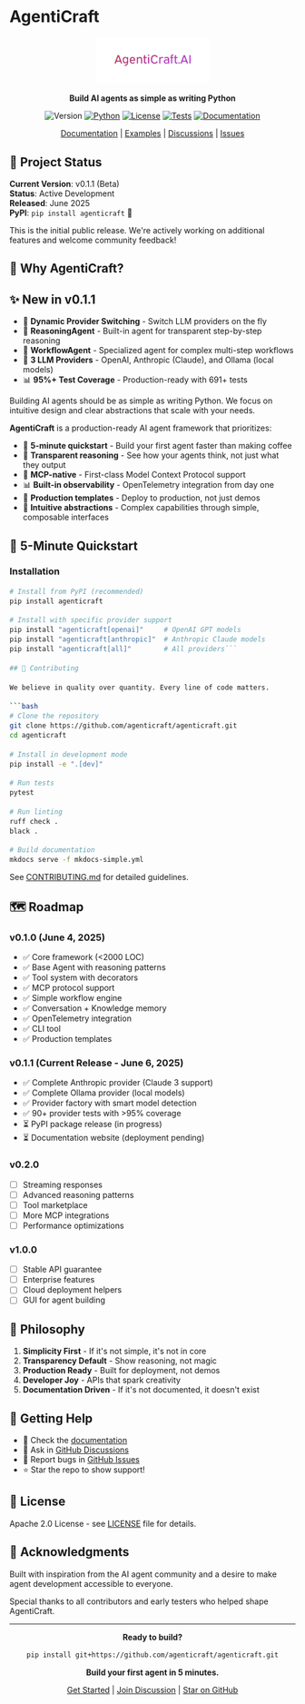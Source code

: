 # AgentiCraft

<div align="center">
  <img src="docs/assets/logo/cover.png" alt="AgentiCraft Logo" width="200">
  
  **Build AI agents as simple as writing Python**

  ![Version](https://img.shields.io/badge/version-0.1.1-blue)
  [![Python](https://img.shields.io/badge/python-3.10%2B-blue)](https://www.python.org/downloads/)
  [![License](https://img.shields.io/github/license/agenticraft/agenticraft.svg)](https://github.com/agenticraft/agenticraft/blob/main/LICENSE)
  [![Tests](https://github.com/agenticraft/agenticraft/actions/workflows/test.yml/badge.svg)](https://github.com/agenticraft/agenticraft/actions)
  [![Documentation](https://img.shields.io/badge/docs-available-green.svg)](https://agenticraft.github.io/agenticraft/)
  
  [Documentation](https://github.com/agenticraft/agenticraft/tree/main/docs) | [Examples](examples/) | [Discussions](https://github.com/agenticraft/agenticraft/discussions) | [Issues](https://github.com/agenticraft/agenticraft/issues)
</div>

## 📌 Project Status

**Current Version**: v0.1.1 (Beta)  
**Status**: Active Development  
**Released**: June 2025  
**PyPI**: `pip install agenticraft` 🎉  

This is the initial public release. We're actively working on additional features and welcome community feedback!

## 🎯 Why AgentiCraft?

## ✨ New in v0.1.1

- 🔄 **Dynamic Provider Switching** - Switch LLM providers on the fly
- 🧠 **ReasoningAgent** - Built-in agent for transparent step-by-step reasoning
- 🔧 **WorkflowAgent** - Specialized agent for complex multi-step workflows
- 🤖 **3 LLM Providers** - OpenAI, Anthropic (Claude), and Ollama (local models)
- 📊 **95%+ Test Coverage** - Production-ready with 691+ tests

Building AI agents should be as simple as writing Python. We focus on intuitive design and clear abstractions that scale with your needs.

**AgentiCraft** is a production-ready AI agent framework that prioritizes:

- 🚀 **5-minute quickstart** - Build your first agent faster than making coffee
- 🧠 **Transparent reasoning** - See how your agents think, not just what they output
- 🔌 **MCP-native** - First-class Model Context Protocol support
- 📊 **Built-in observability** - OpenTelemetry integration from day one
- 🎯 **Production templates** - Deploy to production, not just demos
- 🔧 **Intuitive abstractions** - Complex capabilities through simple, composable interfaces

## 🚀 5-Minute Quickstart

### Installation

```bash
# Install from PyPI (recommended)
pip install agenticraft

# Install with specific provider support
pip install "agenticraft[openai]"     # OpenAI GPT models
pip install "agenticraft[anthropic]"  # Anthropic Claude models
pip install "agenticraft[all]"        # All providers```

## 🤝 Contributing

We believe in quality over quantity. Every line of code matters.

```bash
# Clone the repository
git clone https://github.com/agenticraft/agenticraft.git
cd agenticraft

# Install in development mode
pip install -e ".[dev]"

# Run tests
pytest

# Run linting
ruff check .
black .

# Build documentation
mkdocs serve -f mkdocs-simple.yml
```

See [CONTRIBUTING.md](CONTRIBUTING.md) for detailed guidelines.

## 🗺️ Roadmap

### v0.1.0 (June 4, 2025)
- ✅ Core framework (<2000 LOC)
- ✅ Base Agent with reasoning patterns
- ✅ Tool system with decorators
- ✅ MCP protocol support
- ✅ Simple workflow engine
- ✅ Conversation + Knowledge memory
- ✅ OpenTelemetry integration
- ✅ CLI tool
- ✅ Production templates

### v0.1.1 (Current Release - June 6, 2025)
- ✅ Complete Anthropic provider (Claude 3 support)
- ✅ Complete Ollama provider (local models)
- ✅ Provider factory with smart model detection
- ✅ 90+ provider tests with >95% coverage
- ⏳ PyPI package release (in progress)
- ⏳ Documentation website (deployment pending)

### v0.2.0
- [ ] Streaming responses
- [ ] Advanced reasoning patterns
- [ ] Tool marketplace
- [ ] More MCP integrations
- [ ] Performance optimizations

### v1.0.0
- [ ] Stable API guarantee
- [ ] Enterprise features
- [ ] Cloud deployment helpers
- [ ] GUI for agent building

## 🤔 Philosophy

1. **Simplicity First** - If it's not simple, it's not in core
2. **Transparency Default** - Show reasoning, not magic
3. **Production Ready** - Built for deployment, not demos
4. **Developer Joy** - APIs that spark creativity
5. **Documentation Driven** - If it's not documented, it doesn't exist

## 🤝 Getting Help

- 📖 Check the [documentation](docs/)
- 💬 Ask in [GitHub Discussions](https://github.com/agenticraft/agenticraft/discussions)
- 🐛 Report bugs in [GitHub Issues](https://github.com/agenticraft/agenticraft/issues)
- ⭐ Star the repo to show support!

## 📝 License

Apache 2.0 License - see [LICENSE](LICENSE) file for details.

## 🙏 Acknowledgments

Built with inspiration from the AI agent community and a desire to make agent development accessible to everyone.

Special thanks to all contributors and early testers who helped shape AgentiCraft.

---

<div align="center">
  <strong>Ready to build?</strong>
  
  ```bash
  pip install git+https://github.com/agenticraft/agenticraft.git
  ```
  
  **Build your first agent in 5 minutes.**
  
  [Get Started](docs/quickstart.md) | [Join Discussion](https://github.com/agenticraft/agenticraft/discussions) | [Star on GitHub](https://github.com/agenticraft/agenticraft)
</div>
